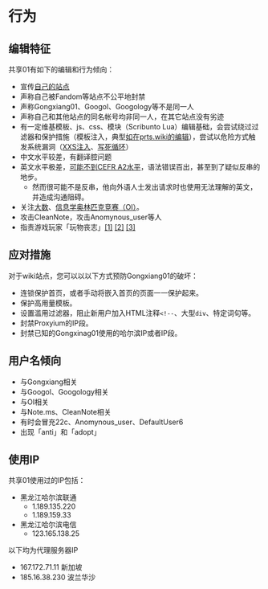 # 行为

## 编辑特征
共享01有如下的编辑和行为倾向：
- 宣传[自己的站点](../monkeysites.md)
- 声称自己被Fandom等站点不公平地封禁
- 声称Gongxiang01、Googol、Googology等不是同一人
- 声称自己和其他站点的同名帐号均非同一人，在其它站点没有劣迹
- 有一定维基模板、js、css、模块（Scribunto Lua）编辑基础，会尝试绕过过滤器和保护措施（模板注入，典型[如在prts.wiki的编辑](../site/prts.wiki.md)），尝试以危险方式触发系统漏洞（[XXS注入](https://lglg.top/5/211#5382029)、[写死循环](https://zh.wikipedia.org/wiki/Module:沙盒/Gongxiang01/安全测试：死循环能不能卡爆)）
- 中文水平较差，有翻译腔问题
- 英文水平极差，[可能不到CEFR A2水平](https://zh.wikipedia.org/wiki/Special:Diff/82771956)，语法错误百出，甚至到了疑似反串的地步。
  - 然而很可能不是反串，他向外语人士发出请求时也使用无法理解的英文，并造成沟通阻碍。
- 关注[大数](https://zh.wikipedia.org/wiki/大数 (数学))、[信息学奥林匹克竞赛（OI）](https://zh.wikipedia.org/wiki/全国青少年信息学奥林匹克竞赛)。
- 攻击CleanNote，攻击Anomynous_user等人
- 指责游戏玩家「玩物丧志」[\[1\]](https://lglg.top/r/5376822) [\[2\]](../site/prts.wiki.md) [\[3\]](../site/wiki.gg.md)

## 应对措施
对于wiki站点，您可以以以下方式预防Gongxiang01的破坏：
- 连锁保护首页，或者手动将嵌入首页的页面一一保护起来。
- 保护高用量模板。
- 设置滥用过滤器，阻止新用户加入HTML注释`<!--`、大型`div`、特定词句等。
- 封禁Proxyium的IP段。
- 封禁已知的Gongxinag01使用的哈尔滨IP或者IP段。

## 用户名倾向
- 与Gongxiang相关
- 与Googol、Googology相关
- 与OI相关
- 与Note.ms、CleanNote相关
- 有时会冒充22c、Anomynous_user、DefaultUser6
- 出现「anti」和「adopt」

## 使用IP
共享01使用过的IP包括：
- 黑龙江哈尔滨联通
  - 1.189.135.220
  - 1.189.159.33
- 黑龙江哈尔滨电信
  - 123.165.138.25

以下均为代理服务器IP
- 167.172.71.11 新加坡
- 185.16.38.230 波兰华沙
